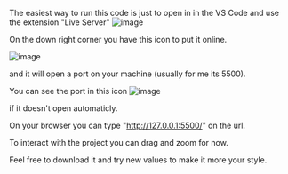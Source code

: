 The easiest way to run this code is just to open in in the VS Code and use the extension "Live Server"
![image](https://github.com/user-attachments/assets/d4cf01a2-030b-456e-b0ad-9c62f56e9e16)

On the down right corner you have this icon to put it online.

![image](https://github.com/user-attachments/assets/ec5470de-2cdf-4dc6-8964-492f9af8b872)

and it will open a port on your machine (usually for me its 5500).

You can see the port in this icon
![image](https://github.com/user-attachments/assets/51675bdc-51c2-46eb-b750-60d0541222f1)

if it doesn't open automaticly.

On your browser you can type "http://127.0.0.1:5500/" on the url.

To interact with the project you can drag and zoom for now.

Feel free to download it and try new values to make it more your style.
